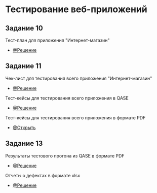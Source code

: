 # Тестирование веб-приложений
## Задание 10
Тест-план для приложения "Интернет-магазин"
- [@Решение](https://docs.google.com/spreadsheets/d/1nW8e5WOhzZizjrDxYJv_n4jwxKM5fJq-LaKYtWIh0vE/edit?usp=sharing)
## Задание 11
Чек-лист для тестирования всего приложения "Интернет-магазин"
- [@Решение](https://docs.google.com/spreadsheets/d/1Encdwvh5uGrdvFM48lNmcgrNIXkxCs5kW2wGyDSlym8/edit?usp=sharing)

Тест-кейсы для тестирования всего приложения в QASE
- [@Решение](https://app.qase.io/project/G9?author=287&suite=174&tab=properties&previewMode=side)
 
Тест-кейсы для тестирования всего приложения в формате PDF
- [@Открыть](https://github.com/NikolaevaAR/web/blob/main/%D0%A2%D0%B5%D1%81%D1%82-%D0%BA%D0%B5%D0%B9%D1%81%D1%8B%20%D0%B4%D0%BB%D1%8F%20%D0%B2%D1%81%D0%B5%D0%B3%D0%BE%20%D0%BF%D1%80%D0%B8%D0%BB%D0%BE%D0%B6%D0%B5%D0%BD%D0%B8%D1%8F.pdf)
  
## Задание 13
Результаты тестового прогона из QASE в формате PDF
- [@Решение](https://github.com/NikolaevaAR/web/blob/main/%D0%A0%D0%B5%D0%B7%D1%83%D0%BB%D1%8C%D1%82%D0%B0%D1%82%D1%8B%20%D1%82%D0%B5%D1%81%D1%82%D0%BE%D0%B2%D0%BE%D0%B3%D0%BE%20%D0%BF%D1%80%D0%BE%D0%B3%D0%BE%D0%BD%D0%B0.pdf)

Отчеты о дефектах в формате xlsx
- [@Решение](https://github.com/NikolaevaAR/web/blob/main/%D0%9E%D1%82%D1%87%D0%B5%D1%82%D1%8B%20%D0%BE%20%D0%B4%D0%B5%D1%84%D0%B5%D0%BA%D1%82%D0%B5.xlsx)
 


